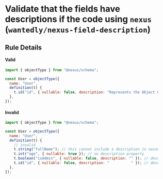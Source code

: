 # Validate that the fields have descriptions if the code using `nexus` (`wantedly/nexus-field-description`)

## Rule Details

#### Valid

```js
import { objectType } from "@nexus/schema";

const User = objectType({
  name: "User",
  definition(t) {
    t.id("id", { nullable: false, description: "Represents the Object Global Identification" });
  },
});
```

#### Invalid

```js
import { objectType } from "@nexus/schema";

const User = objectType({
  name: "User",
  definition(t) {
    // invalid
    t.string("fullName"); // this cannot include a description in second parameter
    t.int("age", { nullable: true }); // no description property
    t.boolean("isAdmin", { nullable: false, description: "" }); // description is an empty string
    t.id("id", { nullable: false, description: "          " }); // description is an empty string
  },
});
```
